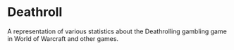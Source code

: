 # Deathroll
A representation of various statistics about the Deathrolling gambling game in World of Warcraft and other games.
